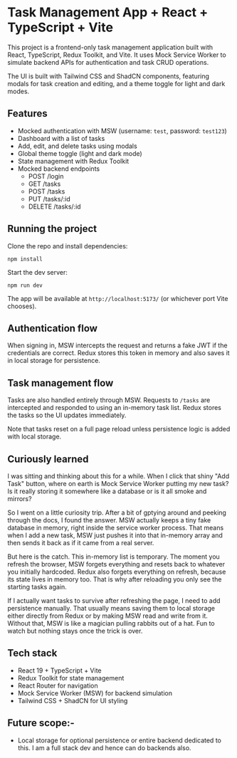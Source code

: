 # Task Management App + React + TypeScript + Vite

This project is a frontend-only task management application built with React, TypeScript, Redux Toolkit, and Vite. It uses Mock Service Worker to simulate backend APIs for authentication and task CRUD operations.

The UI is built with Tailwind CSS and ShadCN components, featuring modals for task creation and editing, and a theme toggle for light and dark modes.

## Features

* Mocked authentication with MSW (username: `test`, password: `test123`)
* Dashboard with a list of tasks
* Add, edit, and delete tasks using modals
* Global theme toggle (light and dark mode)
* State management with Redux Toolkit
* Mocked backend endpoints
  * POST /login
  * GET /tasks
  * POST /tasks
  * PUT /tasks/:id
  * DELETE /tasks/:id

## Running the project

Clone the repo and install dependencies:

```
npm install
```

Start the dev server:

```
npm run dev
```

The app will be available at `http://localhost:5173/` (or whichever port Vite chooses).

## Authentication flow

When signing in, MSW intercepts the request and returns a fake JWT if the credentials are correct. Redux stores this token in memory and also saves it in local storage for persistence.

## Task management flow

Tasks are also handled entirely through MSW. Requests to `/tasks` are intercepted and responded to using an in-memory task list. Redux stores the tasks so the UI updates immediately.

Note that tasks reset on a full page reload unless persistence logic is added with local storage.

## Curiously learned

I was sitting and thinking about this for a while. When I click that shiny "Add Task" button, where on earth is Mock Service Worker putting my new task? Is it really storing it somewhere like a database or is it all smoke and mirrors?

So I went on a little curiosity trip. After a bit of gptying around and peeking through the docs, I found the answer. MSW actually keeps a tiny fake database in memory, right inside the service worker process. That means when I add a new task, MSW just pushes it into that in-memory array and then sends it back as if it came from a real server.

But here is the catch. This in-memory list is temporary. The moment you refresh the browser, MSW forgets everything and resets back to whatever you initially hardcoded. Redux also forgets everything on refresh, because its state lives in memory too. That is why after reloading you only see the starting tasks again.

If I actually want tasks to survive after refreshing the page, I need to add persistence manually. That usually means saving them to local storage either directly from Redux or by making MSW read and write from it. Without that, MSW is like a magician pulling rabbits out of a hat. Fun to watch but nothing stays once the trick is over.

## Tech stack

* React 19 + TypeScript + Vite
* Redux Toolkit for state management
* React Router for navigation
* Mock Service Worker (MSW) for backend simulation
* Tailwind CSS + ShadCN for UI styling

## Future scope:-
* Local storage for optional persistence or entire backend dedicated to this. I am a full stack dev and hence can do backends also.

